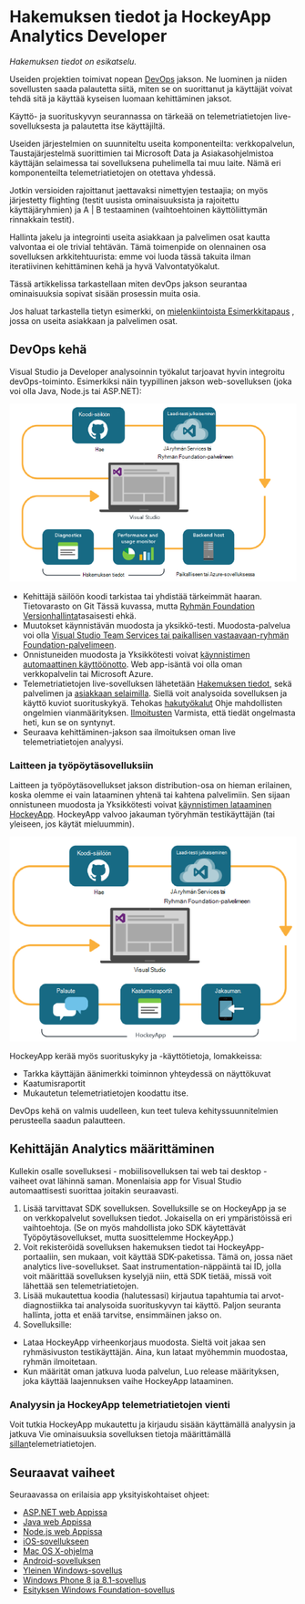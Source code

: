 <properties
    pageTitle="Kehittäjän Analytics"
    description="Visual Studiossa, sovelluksen tiedot ja HockeyApp DevOps"
    authors="alancameronwills"
    services="application-insights"
    documentationCenter=""
    manager="douge"/>

<tags
    ms.service="application-insights"
    ms.workload="tbd"
    ms.tgt_pltfrm="ibiza"
    ms.devlang="na"
    ms.topic="article" 
    ms.date="05/18/2016"
    ms.author="awills"/>

# <a name="developer-analytics-with-application-insights-and-hockeyapp"></a>Hakemuksen tiedot ja HockeyApp Analytics Developer

*Hakemuksen tiedot on esikatselu.*

Useiden projektien toimivat nopean [DevOps](https://en.wikipedia.org/wiki/DevOps) jakson. Ne luominen ja niiden sovellusten saada palautetta siitä, miten se on suorittanut ja käyttäjät voivat tehdä sitä ja käyttää kyseisen luomaan kehittäminen jaksot. 

Käyttö- ja suorituskyvyn seurannassa on tärkeää on telemetriatietojen live-sovelluksesta ja palautetta itse käyttäjiltä. 

Useiden järjestelmien on suunniteltu useita komponenteilta: verkkopalvelun, Taustajärjestelmä suorittimien tai Microsoft Data ja Asiakasohjelmistoa käyttäjän selaimessa tai sovelluksena puhelimella tai muu laite. Nämä eri komponenteilta telemetriatietojen on otettava yhdessä.

Jotkin versioiden rajoittanut jaettavaksi nimettyjen testaajia; on myös järjestetty flighting (testit uusista ominaisuuksista ja rajoitettu käyttäjäryhmien) ja A | B testaaminen (vaihtoehtoinen käyttöliittymän rinnakkain testit).

Hallinta jakelu ja integrointi useita asiakkaan ja palvelimen osat kautta valvontaa ei ole trivial tehtävän. Tämä toimenpide on olennainen osa sovelluksen arkkitehtuurista: emme voi luoda tässä takuita ilman iteratiivinen kehittäminen kehä ja hyvä Valvontatyökalut.

Tässä artikkelissa tarkastellaan miten devOps jakson seurantaa ominaisuuksia sopivat sisään prosessin muita osia. 

Jos haluat tarkastella tietyn esimerkki, on [mielenkiintoista Esimerkkitapaus](http://aka.ms/mydrivingdocs) , jossa on useita asiakkaan ja palvelimen osat.

## <a name="a-devops-cycle"></a>DevOps kehä

Visual Studio ja Developer analysoinnin työkalut tarjoavat hyvin integroitu devOps-toiminto. Esimerkiksi näin tyypillinen jakson web-sovelluksen (joka voi olla Java, Node.js tai ASP.NET):

![Web app devops kehä](./media/app-insights-developer-analytics/040.png)

* Kehittäjä säilöön koodi tarkistaa tai yhdistää tärkeimmät haaran. Tietovarasto on Git Tässä kuvassa, mutta [Ryhmän Foundation Versionhallinta](https://www.visualstudio.com/docs/tfvc/overview)tasaisesti ehkä.
* Muutokset käynnistävän muodosta ja yksikkö-testi. Muodosta-palvelua voi olla [Visual Studio Team Services tai paikallisen vastaavaan-ryhmän Foundation-palvelimeen](https://www.visualstudio.com/docs/vsts-tfs-overview). 
* Onnistuneiden muodosta ja Yksikkötesti voivat [käynnistimen automaattinen käyttöönotto](https://www.visualstudio.com/docs/release/author-release-definition/more-release-definition). Web app-isäntä voi olla oman verkkopalvelin tai Microsoft Azure. 
* Telemetriatietojen live-sovelluksen lähetetään [Hakemuksen tiedot](app-insights-overview.md), sekä palvelimen ja [asiakkaan selaimilla](app-insights-javascript.md). Siellä voit analysoida sovelluksen ja käyttö kuviot suorituskykyä. Tehokas [hakutyökalut](app-insights-analytics.md) Ohje mahdollisten ongelmien vianmäärityksen. [Ilmoitusten](app-insights-alerts.md) Varmista, että tiedät ongelmasta heti, kun se on syntynyt. 
* Seuraava kehittäminen-jakson saa ilmoituksen oman live telemetriatietojen analyysi.

### <a name="device-and-desktop-apps"></a>Laitteen ja työpöytäsovelluksiin

Laitteen ja työpöytäsovellukset jakson distribution-osa on hieman erilainen, koska olemme ei vain lataaminen yhtenä tai kahtena palvelimiin. Sen sijaan onnistuneen muodosta ja Yksikkötesti voivat [käynnistimen lataaminen HockeyApp](https://support.hockeyapp.net/kb/third-party-bug-trackers-services-and-webhooks/how-to-use-hockeyapp-with-visual-studio-team-services-vsts-or-team-foundation-server-tfs). HockeyApp valvoo jakauman työryhmän testikäyttäjän (tai yleiseen, jos käytät mieluummin). 


![Laitteen devops kehä](./media/app-insights-developer-analytics/030.png)

HockeyApp kerää myös suorituskyky ja -käyttötietoja, lomakkeissa:

* Tarkka käyttäjän äänimerkki toiminnon yhteydessä on näyttökuvat
* Kaatumisraportit
* Mukautetun telemetriatietojen koodattu itse.

DevOps kehä on valmis uudelleen, kun teet tuleva kehityssuunnitelmien perusteella saadun palautteen.


## <a name="setting-up-developer-analytics"></a>Kehittäjän Analytics määrittäminen

Kullekin osalle sovelluksesi - mobiilisovelluksen tai web tai desktop - vaiheet ovat lähinnä saman. Monenlaisia app for Visual Studio automaattisesti suorittaa joitakin seuraavasti.

1. Lisää tarvittavat SDK sovelluksen. Sovelluksille se on HockeyApp ja se on verkkopalvelut sovelluksen tiedot. Jokaisella on eri ympäristöissä eri vaihtoehtoja. (Se on myös mahdollista joko SDK käytettävät Työpöytäsovellukset, mutta suosittelemme HockeyApp.)
2. Voit rekisteröidä sovelluksen hakemuksen tiedot tai HockeyApp-portaaliin, sen mukaan, voit käyttää SDK-paketissa. Tämä on, jossa näet analytics live-sovellukset. Saat instrumentation-näppäintä tai ID, jolla voit määrittää sovelluksen kyselyjä niin, että SDK tietää, missä voit lähettää sen telemetriatietojen.
3. Lisää mukautettua koodia (halutessasi) kirjautua tapahtumia tai arvot-diagnostiikka tai analysoida suorituskyvyn tai käyttö. Paljon seuranta hallinta, jotta et enää tarvitse, ensimmäinen jakso on.
3. Sovelluksille:
 * Lataa HockeyApp virheenkorjaus muodosta. Sieltä voit jakaa sen ryhmäsivuston testikäyttäjän. Aina, kun lataat myöhemmin muodostaa, ryhmän ilmoitetaan.
 * Kun määrität oman jatkuva luoda palvelun, Luo release määrityksen, joka käyttää laajennuksen vaihe HockeyApp lataaminen.

### <a name="analytics-and-export-for-hockeyapp-telemetry"></a>Analyysin ja HockeyApp telemetriatietojen vienti

Voit tutkia HockeyApp mukautettu ja kirjaudu sisään käyttämällä analyysin ja jatkuva Vie ominaisuuksia sovelluksen tietoja määrittämällä [sillan](app-insights-hockeyapp-bridge-app.md)telemetriatietojen.



## <a name="next-steps"></a>Seuraavat vaiheet
 
Seuraavassa on erilaisia app yksityiskohtaiset ohjeet:

* [ASP.NET web Appissa](app-insights-asp-net.md) 
* [Java web Appissa](app-insights-java-get-started.md)
* [Node.js web Appissa](https://github.com/Microsoft/ApplicationInsights-node.js)
* [iOS-sovellukseen](https://support.hockeyapp.net/kb/client-integration-ios-mac-os-x-tvos/hockeyapp-for-ios)
* [Mac OS X-ohjelma](https://support.hockeyapp.net/kb/client-integration-ios-mac-os-x-tvos/hockeyapp-for-mac-os-x)
* [Android-sovelluksen](https://support.hockeyapp.net/kb/client-integration-android/hockeyapp-for-android-sdk)
* [Yleinen Windows-sovellus](https://support.hockeyapp.net/kb/client-integration-windows-and-windows-phone/how-to-create-an-app-for-uwp)
* [Windows Phone 8 ja 8.1-sovellus](https://support.hockeyapp.net/kb/client-integration-windows-and-windows-phone/hockeyapp-for-windows-phone-silverlight-apps-80-and-81)
* [Esityksen Windows Foundation-sovellus](https://support.hockeyapp.net/kb/client-integration-windows-and-windows-phone/hockeyapp-for-windows-wpf-apps)


